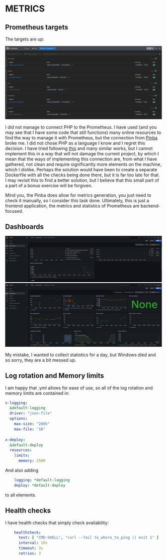 # METRICS

## Prometheus targets

The targets are up:

![apps_health_photo.png](photos/apps_health_photo.png)

I did not manage to connect PHP to the Prometheus. I have used (and you may see that I have some code that still functions) 
many online resources to find the way to manage it with Prometheus, but the connection from [Pinba](http://pinba.org/)
broke me. I did not chose PHP as a language I know and I regret this decision. I have tried following [this](https://habr.com/en/articles/449818/)
and many similar works, but I cannot implement this in a way that will not damage the current project, by which I mean that
the ways of implementing this connection are, from what I have gathered, not clean and require significantly more elements on the machine, 
which I dislike. Perhaps the solution would have been to create a separate Dockerfile with all the checks being done there, but it is far too late for that. 
I may revisit this to find a better solution, but I believe that this small part of a part of a bonus exercise will be forgiven.

Mind you, the Pinba does allow for metrics generation, you just need to check it manually, so I consider this task done.
Ultimately, this is just a frontend application, the metrics and statistics of Prometheus are backend-focused.

## Dashboards

![loki2_photo.png](photos/loki2_photo.png)
![prometheus_photo.png](photos/prometheus_photo.png)

My mistake, I wanted to collect statistics for a day, but Windows died and so sorry, they are a bit messed up.

## Log rotation and Memory limits

I am happy that .yml allows for ease of use, so all of the log rotation and memory limits are contained in:
```yml
x-logging:
  &default-logging
  driver: "json-file"
  options:
    max-size: "200k"
    max-file: "10"

x-deploy:
  &default-deploy
  resources:
    limits:
      memory: 256M
```
And also adding 
```yml
    logging: *default-logging
    deploy: *default-deploy
```
to all elements.

## Health checks

I have health checks that simply check availability:
```yml
    healthcheck:
      test: [ "CMD-SHELL", "curl --fail to_where_to_ping || exit 1" ]
      interval: 10s
      timeout: 3s
      retries: 3
```